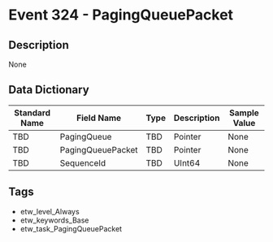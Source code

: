 # Event 324 - PagingQueuePacket

## Description
None

## Data Dictionary
|Standard Name|Field Name|Type|Description|Sample Value|
|---|---|---|---|---|
|TBD|PagingQueue|TBD|Pointer|None|None|
|TBD|PagingQueuePacket|TBD|Pointer|None|None|
|TBD|SequenceId|TBD|UInt64|None|None|

## Tags
* etw_level_Always
* etw_keywords_Base
* etw_task_PagingQueuePacket